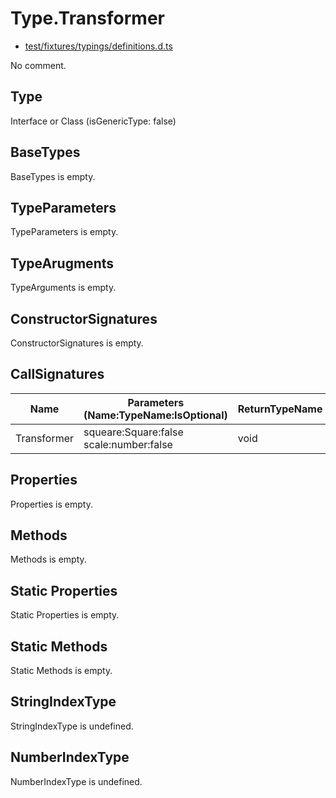 # Type.Transformer

* [test/fixtures/typings/definitions.d.ts](/test/fixtures/typings/definitions.d.ts#L50)

No comment.

## Type

Interface or Class (isGenericType: false)

## BaseTypes

BaseTypes is empty.

## TypeParameters

TypeParameters is empty.

## TypeArugments

TypeArguments is empty.

## ConstructorSignatures

ConstructorSignatures is empty.

## CallSignatures

Name|Parameters (Name:TypeName:IsOptional)|ReturnTypeName|Comment
---|---|---|---
Transformer|squeare:Square:false scale:number:false |void|

## Properties

Properties is empty.

## Methods

Methods is empty.

## Static Properties

Static Properties is empty.

## Static Methods

Static Methods is empty.

## StringIndexType

StringIndexType is undefined.

## NumberIndexType

NumberIndexType is undefined.
